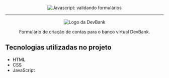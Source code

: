 <p align="center"> <img src="https://rafasgeek.com.br/wp-content/uploads/2021/08/Business-bank-account-e1534519443766.jpeg.optimal.jpeg" alt="Javascript: validando formulários"> </p>

<hr>

<p align="center"> <img src="https://img.icons8.com/nolan/256/bank-building.png" alt="Logo da DevBank"> </p>
<p align="center" font-size="3rem">Formulário de criação de contas para o banco virtual DevBank.</p>


## Tecnologias utilizadas no projeto
* HTML
* CSS
* JavaScript
